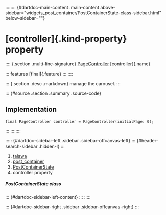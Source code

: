 :::::::: {#dartdoc-main-content .main-content above-sidebar="widgets_post_container/PostContainerState-class-sidebar.html" below-sidebar=""}
<div>

# [controller]{.kind-property} property

</div>

:::: {.section .multi-line-signature}
[PageController](https://api.flutter.dev/flutter/widgets/PageController-class.html)
[controller]{.name}

::: features
[final]{.feature}
:::
::::

::: {.section .desc .markdown}
manage the carousel.
:::

::: {#source .section .summary .source-code}
## Implementation

``` language-dart
final PageController controller = PageController(initialPage: 0);
```
:::
::::::::

::::: {#dartdoc-sidebar-left .sidebar .sidebar-offcanvas-left}
::: {#header-search-sidebar .hidden-l}
:::

1.  [talawa](../../index.html)
2.  [post_container](../../widgets_post_container/)
3.  [PostContainerState](../../widgets_post_container/PostContainerState-class.html)
4.  controller property

##### PostContainerState class

::: {#dartdoc-sidebar-left-content}
:::
:::::

::: {#dartdoc-sidebar-right .sidebar .sidebar-offcanvas-right}
:::
